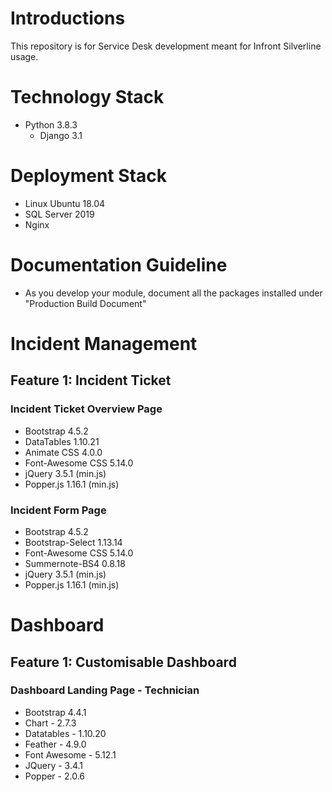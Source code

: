 # Introductions
This repository is for Service Desk development meant for Infront Silverline usage.

# Technology Stack
- Python 3.8.3
    - Django 3.1


# Deployment Stack
- Linux Ubuntu 18.04 
- SQL Server 2019
- Nginx


# Documentation Guideline
- As you develop your module, document all the packages installed under "Production Build Document"

# Incident Management
## Feature 1: Incident Ticket
### Incident Ticket Overview Page
- Bootstrap 4.5.2
- DataTables 1.10.21
- Animate CSS 4.0.0
- Font-Awesome CSS 5.14.0
- jQuery 3.5.1 (min.js)
- Popper.js 1.16.1 (min.js)

### Incident Form Page
- Bootstrap 4.5.2
- Bootstrap-Select 1.13.14
- Font-Awesome CSS 5.14.0
- Summernote-BS4 0.8.18
- jQuery 3.5.1 (min.js)
- Popper.js 1.16.1 (min.js)

# Dashboard
## Feature 1: Customisable Dashboard
### Dashboard Landing Page - Technician
- Bootstrap 4.4.1
- Chart - 2.7.3
- Datatables - 1.10.20
- Feather - 4.9.0
- Font Awesome - 5.12.1
- JQuery - 3.4.1
- Popper - 2.0.6